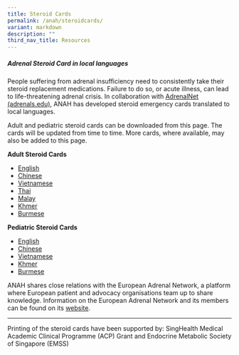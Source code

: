 ```yaml
---
title: Steroid Cards
permalink: /anah/steroidcards/
variant: markdown
description: ""
third_nav_title: Resources
---
```

##### Adrenal Steroid Card in local languages 

People suffering from adrenal insufficiency need to consistently take their steroid replacement medications.  Failure to do so, or acute illness, can lead to life-threatening adrenal crisis. In collaboration with [AdrenalNet (adrenals.edu)](https://adrenals.eu/), ANAH has developed steroid emergency cards translated to local languages.

Adult and pediatric steroid cards can be downloaded from this page. The cards will be updated from time to time. More cards, where available, may also be added to this page.  

**Adult Steroid Cards**
* [English](/files/ANAH/Adult_Steroid_Card.pdf)
* [Chinese](/files/ANAH/Adult_Steroid_Card_Chinese.pdf)
* [Vietnamese](/files/ANAH/Adult_Steroid_Card_Vietnam.pdf)
* [Thai](/files/ANAH/Adult_Steroid_Card_Thailand.pdf)
* [Malay](/files/ANAH/Adult_Steroid_Card_Malaysia.pdf)
* [Khmer](/files/ANAH/Adult_Steroid_Card_Cambodia.pdf) 
* [Burmese](/files/ANAH/Adult_Steroid_Card_Myanmar.pdf)

**Pediatric Steroid Cards**
* [English](/files/ANAH/Pediatric_Steroid_Card_English.pdf)
* [Chinese](/files/ANAH/Pediatric_Steroid_Card_Chinese.pdf)
* [Vietnamese](/files/ANAH/Pediatric_Steroid_Card_Vietnam.pdf)
* [Khmer](/files/ANAH/Pediatric_Steroid_Card_Cambodia.pdf)
* [Burmese](/files/ANAH/Pediatric_Steroid_Card_Myanmar.pdf)

ANAH shares close relations with the European Adrenal Network, a platform where European patient and advocacy organisations team up to share knowledge. Information on the European Adrenal Network and its members can be found on its [website](https://adrenals.eu/european-adrenal-network/).

---
Printing of the steroid cards have been supported by:
SingHealth Medical Academic Clinical Programme (ACP) Grant and
Endocrine Metabolic Society of Singapore (EMSS)